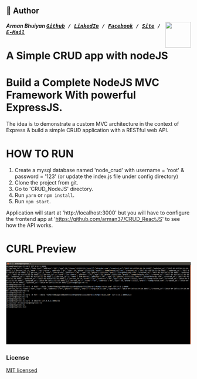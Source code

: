## 📝 Author
[<img src="https://media.licdn.com/dms/image/C5103AQE3SdZqmIyW0A/profile-displayphoto-shrink_200_200/0?e=1533168000&v=beta&t=reTZbwaCbB9R9V47Q9XiBGgGpY6_dS0KSK_gA8WsVCc" align="right" height="70" width="70">](http://armanbhuiyan.com)

##### Arman Bhuiyan <kbd>[Github](https://github.com/arman37) / [LinkedIn](https://www.linkedin.com/in/arman-bhuiyan) / [Facebook](https://www.facebook.com/arman.it37) / [Site](http://armanbhuiyan.com) /  [E-Mail](mailto:arman.it37@gmail.com)</kbd>

A Simple CRUD app with nodeJS
==================================
Build a Complete NodeJS MVC Framework With powerful ExpressJS.
====================================================================

The idea is to demonstrate a custom MVC architecture in the context of Express & build a simple CRUD application with a RESTful web API.

HOW TO RUN
========
1. Create a mysql database named 'node_crud' with username = 'root' & password = '123' (or update the index.js file
        under config directory)
2. Clone the project from git.
3. Go to 'CRUD_NodeJS' directory.
4. Run `yarn` or `npm install`.
5. Run `npm start`.

Application will start at 'http://localhost:3000' but you will have to configure the frontend app at 'https://github.com/arman37/CRUD_ReactJS' to see how the API works.


CURL Preview
========
![Screenshot](/screenshots/screenshot.png)

### License

[MIT licensed](./LICENSE)
